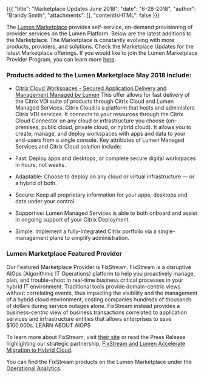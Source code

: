 {{{
"title": "Marketplace Updates June 2018",
"date": "6-28-2018",
"author": "Brandy Smith",
"attachments": [],
"contentIsHTML": false
}}}

The [Lumen Marketplace](https://www.ctl.io/marketplace-home/) provides self-service, on-demand provisioning of provider services on the Lumen Platform. Below are the latest additions to the Marketplace.
The Marketplace is constantly evolving with more products, providers, and solutions. Check the Marketplace Updates for the latest Marketplace offerings. If you would like to join the Lumen Marketplace Provider Program, you can learn more [here](https://www.ctl.io/marketplace-program/).

### Products added to the Lumen Marketplace May 2018 include:

* [Citrix Cloud Workspaces - Secured Application Delivery and Management Managed by Lumen](https://www.ctl.io/marketplace/partner/VRT1/product/Citrix%20Cloud%20Workspaces/) This offer allows for fast delivery of the Citrix VDI suite of products through Citrix Cloud and Lumen Managed Services. Citrix Cloud is a platform that hosts and administers Citrix VDI services. It connects to your resources through the Citrix Cloud Connector on any cloud or infrastructure you choose (on-premises, public cloud, private cloud, or hybrid cloud). It allows you to create, manage, and deploy workspaces with apps and data to your end-users from a single console. Key attributes of Lumen Managed Services and Citrix Cloud solution include:

* Fast: Deploy apps and desktops, or complete secure digital workspaces in hours, not weeks.
* Adaptable: Choose to deploy on any cloud or virtual infrastructure — or a hybrid of both.
* Secure: Keep all proprietary information for your apps, desktops and data under your control.
* Supportive: Lumen Managed Services is able to both onboard and assist in ongoing support of your Citrix Deployment.
* Simple: Implement a fully-integrated Citrix portfolio via a single-management plane to simplify administration.


### Lumen Marketplace Featured Provider

Our Featured Marketplace Provider is FixStream. FixStream is a disruptive AIOps (Algorithmic IT Operations) platform to help you proactively manage, plan, and trouble-shoot in real-time business critical processes in your hybrid IT environment.
Traditional tools provide domain-centric views without correlating events, thus impacting the visibility and the management of a hybrid cloud environment, costing companies hundreds of thousands of dollars during service outages alone.
FixStream instead provides a business-centric view of business transactions correlated to application services and infrastructure entities that allows enterprises to save $100,000s.
LEARN ABOUT AIOPS

To learn more about FixStream, visit [their site](http://fixstream.com/) or read the Press Release highlighting our strategic partnership, [FixStream and Lumen Accelerate Migration to Hybrid Cloud](http://fixstream.com/fixstream-centurylink/).

You can find the FixStream products on the Lumen Marketplace under the [Operational Analytics](https://www.ctl.io/marketplace/Operational%20Analytics/).
